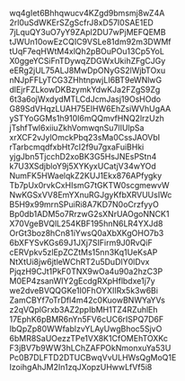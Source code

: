 wq4gIet6Bhhqwucv4KZgd9bmsmj8wZ4A
2rl0uSdWKErSZgScfrJ8xD57I0SAE1ED
7jLquQY3uO7yY9ZApl2DU7wPjMEFQEMB
tJWUn10owEzCQIC9VSLe81dm92m3DWMf
tUqF7eqHWtM4xlQh2pBOuPOu13Cp5YoL
X0ggeYCSiFnTDywqZDGWxUkihZFgCJGy
eERg2jUL75ALJ8MwDpONyGS2lWjbTOxu
nNJpFFLyTCG3ZHhtnpwjLI6BT9eWNlwG
dlEjrFZLkowDKBzymkYdwKJa2FZgS9Zg
6t3a6ojWxdydMTLCdJcmJasj19OsHOdo
G89SdVHqzLUAH75EIHW6EhZsiWVhUgAA
ySTYoGGMs1h910I6mQQmvfHNQ2lrzUzh
jTshfTwl6xiiuZkhVomwqnSu7lIUlpSa
xrXCF2vJylOmckPbq23sMa0CssJAOVbI
rTarbcmqdfxbHt7cI2f9u7gxaFuiBHki
yjgJbn5TjcchD2xoBK3G5HsJNEsPStn4
k7U3XSdjbloY9j5XYKyxUCatjV34wYOd
NumFK5HWaelqkZ2KUJ1Ekx876APfygky
Tb7pUx0rvkCxHIsmG7tGKTW0scgmewvW
NwKGSxVV8EmYXnuRGJgyKfbXRVUUsIWc
B5H9x99mrnSPuiRi8A7KD7N0oCrzfyyO
Bp0db1ADM5o7RrzwG2sXNrUAOgoNNCK1
X70VgeBVQlL254KBF195hnN6LR4YXJd8
OrGt3boz8hCn81iYwsQ0aXbXKgOHO7b3
6bXFYSvKGs69J1JXj7SIFirm9J0RvQiF
cERVpkv5zlEpZCZtMs15nn3Kq1UeKsAP
NtXtUi8jw6jtleWChRT2u5DuDIY0lDvx
PjqzH9CJt1PkF0TNX9wOa4u90a2hzC3P
M0EP4zsanWIY2gEcdgRXpHflbdxe1j7y
we2dveBVQQGKe1I0FhOYXIIRx5k3w6Bi
ZamCBYf7oTrDfl4m42c0KuowBNWYaYVs
z2qVQplGrxb3AZ2ppIbMH1TZ4RZuhlEh
17EphK6pBMR6nYn5FV6cUC6rISPQ7D6F
IbQpZp80WWfablzvYLAyUwgBhoc5SjvO
6bMR8SaUOezzTPe1VX8K1CfOMEhTOXKc
F3jBV7b9WW3hLChZAFPOkNmonxuYa53U
Pc0B7DLFTD2DTUCBwqVvULHWsQgMoQ1E
IzoihgAhJM2In1zqJXopzUHwwLfVf5i8
